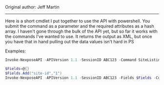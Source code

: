 Original author: Jeff Martin

---

Here is a short cmdlet I put together to use the API with powershell. You submit the command as a parameter and the required attributes as a hash array. I haven't gone through the bulk of the API yet, but so far it works with the commands I've wanted to use. It returns the output as XML, but once you have that in hand pulling out the data values isn't hard in PS

Examples:
```powershell
Invoke-NexposeAPI -APIVersion 1.1 -SessionID ABC123 -Command SiteListingRequest
```

```powershell
$Fields=@{}
$Fields.Add("site-id","1")
Invoke-NexposeAPI -APIVersion 1.1 -SessionID ABC123 -Fields $Fields -Command SiteDeviceListingRequest
```